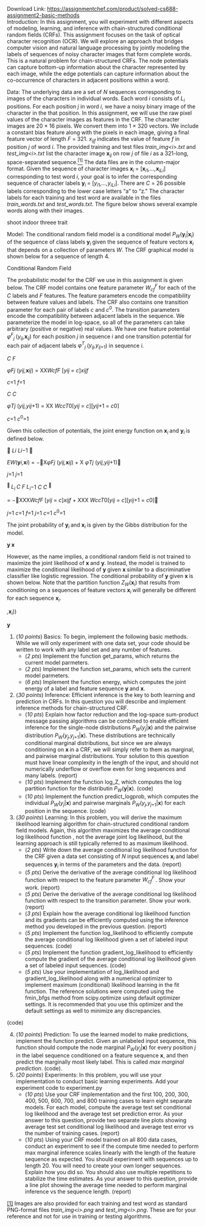 Download Link: https://assignmentchef.com/product/solved-cs688-assignment2-basic-methods
<br>
Introduction: In this assignment, you will experiment with different aspects of modeling, learning, and inference with chain-structured conditional random fields (CRFs). This assignment focuses on the task of optical character recognition (OCR). We will explore an approach that bridges computer vision and natural language processing by jointly modeling the labels of sequences of noisy character images that form complete words. This is a natural problem for chain-structured CRFs. The node potentials can capture bottom-up information about the character represented by each image, while the edge potentials can capture information about the co-occurrence of characters in adjacent positions within a word.

Data: The underlying data are a set of <em>N </em>sequences corresponding to images of the characters in individual words. Each word <em>i </em>consists of <em>L<sub>i </sub></em>positions. For each position <em>j </em>in word <em>i</em>, we have a noisy binary image of the character in the that position. In this assignment, we will use the raw pixel values of the character images as features in the CRF. The character images are 20 × 16 pixels. We convert them into 1 × 320 vectors. We include a constant bias feature along with the pixels in each image, giving a final feature vector of length <em>F </em>= 321. <em>x<sub>ijf </sub></em>indicates the value of feature <em>f </em>in position <em>j </em>of word <em>i</em>. The provided training and test files <em>train_img&lt;i&gt;.txt </em>and <em>test_img&lt;i&gt;.txt </em>list the character image <strong>x</strong><em><sub>ij </sub></em>on row <em>j </em>of file <em>i </em>as a 321-long, space-separated sequence.<a href="#_ftn1" name="_ftnref1"><sup>[1]</sup></a> The data files are in the column-major format. Given the sequence of character images <strong>x</strong><em><sub>i </sub></em>= [<strong>x</strong><em><sub>i</sub></em><sub>1</sub><em>,…,</em><strong>x</strong><em><sub>iL</sub></em><em><sub>i</sub></em>] corresponding to test word <em>i</em>, your goal is to infer the corresponding sequence of character labels <strong>y</strong><em><sub>i </sub></em>= [<em>y<sub>i</sub></em><sub>1</sub><em>,…,y<sub>iL</sub></em><em><sub>i</sub></em>]. There are <em>C </em>= 26 possible labels corresponding to the lower case letters “a” to “z.” The character labels for each training and test word are available in the files <em>train_words.txt </em>and <em>test_words.txt</em>. The figure below shows several example words along with their images.

shoot                                        indoor                                       threee                                         trait

Model: The conditional random field model is a conditional model <em>P<sub>W</sub></em>(<strong>y</strong><em><sub>i</sub></em>|<strong>x</strong><em><sub>i</sub></em>) of the sequence of class labels <strong>y</strong><em><sub>i </sub></em>given the sequence of feature vectors <strong>x</strong><em><sub>i </sub></em>that depends on a collection of parameters <em>W</em>. The CRF graphical model is shown below for a sequence of length 4.

Conditional Random Field

The probabilistic model for the CRF we use in this assignment is given below. The CRF model contains one feature parameter <em>W<sub>cf</sub><sup>F </sup></em>for each of the <em>C </em>labels and <em>F </em>features. The feature parameters encode the compatibility between feature values and labels. The CRF also contains one transition parameter for each pair of labels <em>c </em>and <em>c</em><sup>0</sup>. The transition parameters encode the compatibility between adjacent labels in the sequence. We parameterize the model in log-space, so all of the parameters can take arbitrary (positive or negative) real values. We have one feature potential <em>φ<sup>F</sup><sub>j </sub></em>(<em>y<sub>ij</sub>,</em><strong>x</strong><em><sub>ij</sub></em>) for each position <em>j </em>in sequence <em>i </em>and one transition potential for each pair of adjacent labels <em>φ<sup>T</sup><sub>j </sub></em>(<em>y<sub>ij</sub>,y<sub>ij</sub></em><sub>+1</sub>) in sequence <em>i</em>.

<em>C         F</em>

<em>φ</em><em>Fj </em>(<em>y</em><em>ij</em><em>,</em><strong>x</strong><em>ij</em>) = XX<em>W</em><em>cfF </em>[<em>y</em><em>ij </em>= <em>c</em>]<em>x</em><em>ijf</em>

<em>c</em>=1 <em>f</em>=1

<em>C         C</em>

<em>φ</em><em>Tj </em>(<em>y</em><em>ij</em><em>,y</em><em>ij</em>+1) = XX <em>W</em><em>ccT</em>0[<em>y</em><em>ij </em>= <em>c</em>][<em>y</em><em>ij</em>+1 = <em>c</em>0]

<em>c</em>=1 <em>c</em><sup>0</sup>=1

Given this collection of potentials, the joint energy function on <strong>x</strong><em><sub>i </sub></em>and <strong>y</strong><em><sub>i </sub></em>is defined below.

 <em>L</em><em>i                                                    </em><em>L</em><em>i</em>−1                                              

<em>E</em><em>W</em>(<strong>y</strong><em>i</em><em>,</em><strong>x</strong><em>i</em>) = −X<em>φ</em><em>Fj </em>(<em>y</em><em>ij</em><em>,</em><strong>x</strong><em>ij</em>) + X <em>φ</em><em>Tj </em>(<em>y</em><em>ij</em><em>,y</em><em>ij</em>+1)

<em>j</em>=1                                                  <em>j</em>=1

<sup> </sup><em>L<sub>i          </sub>C         F                                                                     L<sub>i</sub></em>−1 <em>C             C                                                                                </em><sup></sup>

= −XXX<em>W</em><em>cfF </em>[<em>y</em><em>ij </em>= <em>c</em>]<em>x</em><em>ijf </em>+ XXX <em>W</em><em>ccT</em>0[<em>y</em><em>ij </em>= <em>c</em>][<em>y</em><em>ij</em>+1 = <em>c</em>0]

<em>j</em>=1 <em>c</em>=1 <em>f</em>=1                                                                      <em>j</em>=1 <em>c</em>=1 <em>c</em><sup>0</sup>=1

The joint probability of <strong>y</strong><em><sub>i </sub></em>and <strong>x</strong><em><sub>i </sub></em>is given by the Gibbs distribution for the model.

<strong>y x</strong>

However, as the name implies, a conditional random field is not trained to maximize the joint likelihood of <strong>x </strong>and <strong>y</strong>. Instead, the model is trained to maximize the conditional likelihood of <strong>y </strong>given <strong>x </strong>similar to a discriminative classifier like logistic regression. The conditional probability of <strong>y </strong>given <strong>x </strong>is shown below. Note that the partition function <em>Z<sub>W</sub></em>(<strong>x</strong><em><sub>i</sub></em>) that results from conditioning on a sequences of feature vectors <strong>x</strong><em><sub>i </sub></em>will generally be different for each sequence <strong>x</strong><em><sub>i</sub></em>.

<em>,</em><strong>x</strong><em><sub>i</sub></em>))

<strong>y</strong>

<ol>

 <li>(<em>10 points</em>) Basics: To begin, implement the following basic methods. While we will only experiment with one data set, your code should be written to work with any label set and any number of features.

  <ul>

   <li>(<em>2 pts</em>) Implement the function get_params, which returns the current model parmeters.</li>

   <li>(<em>2 pts</em>) Implement the function set_params, which sets the current model parmeters.</li>

   <li>(<em>6 pts</em>) Implement the function energy, which computes the joint energy of a label and feature sequence <strong>y </strong>and <strong>x</strong>.</li>

  </ul></li>

 <li>(<em>30 points</em>) Inference: Efficient inference is the key to both learning and prediction in CRFs. In this question you will describe and implement inference methods for chain-structured CRF.

  <ul>

   <li>(<em>10 pts</em>) Explain how factor reduction and the log-space sum-product message passing algorithms can be combined to enable efficient inference for the single-node distributions <em>P<sub>W</sub></em>(<em>y<sub>j</sub></em>|<strong>x</strong>) and the pairwise distribution <em>P<sub>W</sub></em>(<em>y<sub>j</sub>,y<sub>j</sub></em><sub>+1</sub>|<strong>x</strong>). These distributions are technically conditional marginal distributions, but since we are always conditioning on <strong>x </strong>in a CRF, we will simply refer to them as marginal, and pairwise marginal distributions. Your solution to this question must have linear complexity in the length of the input, and should not numerically underflow or overflow even for long sequences and many labels. (report)</li>

   <li>(<em>10 pts</em>) Implement the function log_Z, which computes the log partition function for the distributin <em>P<sub>W</sub></em>(<strong>y</strong>|<strong>x</strong>). (code)</li>

   <li>(<em>10 pts</em>) Implement the function predict_logprob, which computes the individual <em>P<sub>W</sub></em>(<em>y<sub>j</sub></em>|<strong>x</strong>) and pairwise marginals <em>P<sub>W</sub></em>(<em>y<sub>j</sub>,y<sub>j</sub></em><sub>+1</sub>|<strong>x</strong>) for each position in the sequence. (code)</li>

  </ul></li>

 <li>(<em>30 points</em>) Learning: In this problem, you will derive the maximum likelihood learning algorithm for chain-structured conditional random field models. Again, this algorithm maximizes the average conditional log likelihood function , not the average joint log likelihood, but the learning approach is still typically referred to as maximum likelihood.

  <ul>

   <li>(<em>2 pts</em>) Write down the average conditional log likelihood function for the CRF given a data set consisting of <em>N </em>input sequences <strong>x</strong><em><sub>i </sub></em>and label sequences <strong>y</strong><em><sub>i </sub></em>in terms of the parameters and the data. (report)</li>

   <li>(<em>5 pts</em>) Derive the derivative of the average conditional log likelihood function with respect to the feature parameter <em>W<sub>cf</sub><sup>F </sup></em>. Show your work. (report)</li>

   <li>(<em>5 pts</em>) Derive the derivative of the average conditional log likelihood function with respect to the transition parameter. Show your work. (report)</li>

   <li>(<em>3 pts</em>) Explain how the average conditional log likelihood function and its gradients can be efficiently computed using the inference method you developed in the previous question. (report)</li>

   <li>(<em>5 pts</em>) Implement the function log_likelihood to efficiently compute the average conditional log likelihood given a set of labeled input sequences. (code)</li>

   <li>(<em>5 pts</em>) Implement the function gradient_log_likelihood to efficiently compute the gradient of the average conditional log likelihood given a set of labeled input sequences. (code)</li>

   <li>(<em>5 pts</em>) Use your implementation of log_likelihood and gradient_log_likelihood along with a numerical optimizer to implement maximum (conditional) likelihood learning in the fit function. The reference solutions were computed using the fmin_bfgs method from scipy.optimize using default optimizer settings. It is recommended that you use this optimizer and the default settings as well to minimize any discrepancies.</li>

  </ul></li>

</ol>

(code)

<ol start="4">

 <li>(<em>10 points</em>) Prediction: To use the learned model to make predictions, implement the function predict. Given an unlabeled input sequence, this function should compute the node marginal <em>P<sub>W</sub></em>(<em>y<sub>j</sub></em>|<strong>x</strong>) for every position <em>j </em>in the label sequence conditioned on a feature sequence <strong>x</strong>, and then predict the marginally most likely label. This is called <em>max marginal prediction</em>. (code).</li>

 <li>(<em>20 points</em>) Experiments: In this problem, you will use your implementation to conduct basic learning experiments. Add your experiment code to experiment.py

  <ul>

   <li>(<em>10 pts</em>) Use your CRF implementation and the first 100, 200, 300, 400, 500, 600, 700, and 800 training cases to learn eight separate models. For each model, compute the average test set conditional log likelihood and the average test set prediction error. As your answer to this question, provide two separate line plots showing average test set conditional log likelihood and average test error vs the number of training cases. (report)</li>

   <li>(<em>10 pts</em>) Using your CRF model trained on all 800 data cases, conduct an experiment to see if the compute time needed to perform max marginal inference scales linearly with the length of the feature sequence as expected. You should experiment with sequences up to length 20. You will need to create your own longer sequences. Explain how you did so. You should also use multiple repetitions to stabilize the time estimates. As your answer to this question, provide a line plot showing the average time needed to perform marginal inference vs the sequence length. (report)</li>

  </ul></li>

</ol>

<a href="#_ftnref1" name="_ftn1">[1]</a> Images are also provided for each training and test word as standard PNG-format files <em>train_img&lt;i&gt;.png </em>and <em>test_img&lt;i&gt;.png</em>. These are for your reference and not for use in training or testing algorithms.